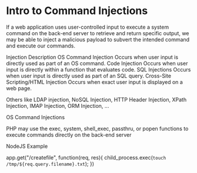 # Intro to Command Injections

If a web application uses user-controlled input to execute a system command on the back-end server to retrieve and return specific output, we may be able to inject a malicious payload to subvert the intended command and execute our commands.

Injection	Description
OS Command Injection	Occurs when user input is directly used as part of an OS command.
Code Injection	Occurs when user input is directly within a function that evaluates code.
SQL Injections	Occurs when user input is directly used as part of an SQL query.
Cross-Site Scripting/HTML Injection	Occurs when exact user input is displayed on a web page.

Others like LDAP injection, NoSQL Injection, HTTP Header Injection, XPath Injection, IMAP Injection, ORM Injection, ...

OS Command Injections

PHP may use the exec, system, shell_exec, passthru, or popen functions to execute commands directly on the back-end server

<?php
if (isset($_GET['filename'])) {
    system("touch /tmp/" . $_GET['filename'] . ".pdf");
}
?>

NodeJS Example

app.get("/createfile", function(req, res){
    child_process.exec(`touch /tmp/${req.query.filename}.txt`);
})

